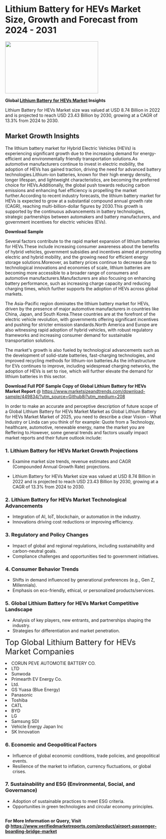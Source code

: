<H1>Lithium Battery for HEVs Market Size, Growth and Forecast from 2024 - 2031</H1><img class="aligncenter size-medium wp-image-584254" src="https://thirdeyenews.in/wp-content/uploads/2024/09/Global-Market-Research-300x168.jpeg" alt="" width="300" height="168" /><p><strong>Global&nbsp;<a href="https://www.marketsizeandtrends.com/download-sample/449834/?utm_source=Github8j?utm_medium=208">Lithium Battery for HEVs Market</a> Insights</strong></p><p>Lithium Battery for HEVs Market size was valued at USD 8.74 Billion in 2022 and is projected to reach USD 23.43 Billion by 2030, growing at a CAGR of 13.3% from 2024 to 2030.</p><p><h2>Market Growth Insights</h2> <p>The lithium battery market for Hybrid Electric Vehicles (HEVs) is experiencing significant growth due to the increasing demand for energy-efficient and environmentally friendly transportation solutions.As automotive manufacturers continue to invest in electric mobility, the adoption of HEVs has gained traction, driving the need for advanced battery technologies.Lithium-ion batteries, known for their high energy density, longer lifespan, and lightweight characteristics, are becoming the preferred choice for HEVs.Additionally, the global push towards reducing carbon emissions and enhancing fuel efficiency is propelling the market further.According to recent industry forecasts, the lithium battery market for HEVs is expected to grow at a substantial compound annual growth rate (CAGR), reaching multi-billion-dollar figures by 2030.This growth is supported by the continuous advancements in battery technologies, strategic partnerships between automakers and battery manufacturers, and government incentives for electric vehicles (EVs).</p> <p><strong>Download Sample</strong></p> <p>Several factors contribute to the rapid market expansion of lithium batteries for HEVs.These include increasing consumer awareness about the benefits of hybrid vehicles, government subsidies and incentives aimed at promoting electric and hybrid mobility, and the growing need for efficient energy storage solutions.Moreover, as battery prices continue to decrease due to technological innovations and economies of scale, lithium batteries are becoming more accessible to a broader range of consumers and automotive manufacturers.Manufacturers are also focusing on enhancing battery performance, such as increasing charge capacity and reducing charging times, which further supports the adoption of HEVs across global markets.</p> <p>The Asia-Pacific region dominates the lithium battery market for HEVs, driven by the presence of major automotive manufacturers in countries like China, Japan, and South Korea.These countries are at the forefront of the electric vehicle revolution, with governments offering significant incentives and pushing for stricter emission standards.North America and Europe are also witnessing rapid adoption of hybrid vehicles, with robust regulatory frameworks and increasing consumer demand for sustainable transportation solutions.</p> <p>The market's growth is also fueled by technological advancements such as the development of solid-state batteries, fast-charging technologies, and improved recycling methods for lithium-ion batteries.As the infrastructure for EVs continues to improve, including widespread charging networks, the adoption of HEVs is set to rise, which will further elevate the demand for lithium batteries in this sector.</p> <p><span class=""><strong>Download Full PDF Sample Copy of Global Lithium Battery for HEVs Market Report</strong> @ <a href="https://www.marketsizeandtrends.com/download-sample/449834/?utm_source=Github8j?utm_medium=208" target="_blank">https://www.marketsizeandtrends.com/download-sample/449834/?utm_source=Github8j?utm_medium=208</a></span></p><p>In order to make an accurate and perceptive description of future scope of a Global&nbsp;Lithium Battery for HEVs Market Market as Global&nbsp;Lithium Battery for HEVs Market Market of 2025, you need to describe a clear Vision &ndash; What Industry or Linda can you think of for example: Quote from a Technology, healthcare, automotive, renewable energy, name the market you are Reffering to.However, some general trends and factors usually impact market reports and their future outlook include:</p><h3>1.&nbsp;<strong>Lithium Battery for HEVs Market Growth Projections</strong></h3><ul><li>Examine market size trends, revenue estimates and CAGR (Compounded Annual Growth Rate) projections.</li><li><p>Lithium Battery for HEVs Market size was valued at USD 8.74 Billion in 2022 and is projected to reach USD 23.43 Billion by 2030, growing at a CAGR of 13.3% from 2024 to 2030.</p></li></ul><h3>2.&nbsp;<strong>Lithium Battery for HEVs Market Technological Advancements</strong></h3><ul><li>Integration of AI, IoT, blockchain, or automation in the industry.</li><li>Innovations driving cost reductions or improving efficiency.</li></ul><h3>3.&nbsp;<strong>Regulatory and Policy Changes</strong></h3><ul><li>Impact of global and regional regulations, including sustainability and carbon-neutral goals.</li><li>Compliance challenges and opportunities tied to government initiatives.</li></ul><h3>4.&nbsp;<strong>Consumer Behavior Trends</strong></h3><ul><li>Shifts in demand influenced by generational preferences (e.g., Gen Z, Millennials).</li><li>Emphasis on eco-friendly, ethical, or personalized products/services.</li></ul><h3>5.&nbsp;<strong>Global Lithium Battery for HEVs Market Competitive Landscape</strong></h3><ul><li>Analysis of key players, new entrants, and partnerships shaping the industry.</li><li>Strategies for differentiation and market penetration.</li></ul><p data-pm-slice="1 1 []"><span style="color: inherit; font-family: inherit; font-size: 25px;">Top Global Lithium Battery for HEVs Market Companies</span></p><div class="" data-test-id=""><p><li>CORUN PEVE AUTOMOTIE BATTERY CO.</li><li>LTD</li><li> Sunwoda</li><li> Primearth EV Energy Co.</li><li> Ltd.</li><li> GS Yuasa (Blue Energy)</li><li> Panasonic</li><li> Toshiba</li><li> CATL</li><li> BYD</li><li> LG</li><li> Samsung SDI</li><li> Vehicle Energy Japan Inc</li><li> SK Innovation</li></p></div><h3>6.&nbsp;<strong>Economic and Geopolitical Factors</strong></h3><ul><li>Influence of global economic conditions, trade policies, and geopolitical events.</li><li>Resilience of the market to inflation, currency fluctuations, or global crises.</li></ul><h3>7.&nbsp;<strong>Sustainability and ESG (Environmental, Social, and Governance)</strong></h3><ul><li>Adoption of sustainable practices to meet ESG criteria.</li><li>Opportunities in green technologies and circular economy principles.</li></ul><h2><strong style="font-size: 14px;">For More Information or Query, Visit @&nbsp;</strong><a style="background-color: #ffffff; font-size: 14px;" href="https://www.marketsizeandtrends.com/report/lithium-battery-for-hevs-market/" target="_blank">https://www.verifiedmarketreports.com/product/airport-passenger-boarding-bridge-market</a></h2>